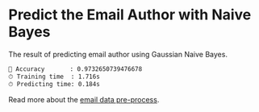 # Predict the Email Author with Naive Bayes

The result of predicting email author using Gaussian Naive Bayes.

```txt
🤖 Accuracy       : 0.9732650739476678
⏱ Training time  : 1.716s
⏱ Predicting time: 0.184s
```

Read more about the [email data pre-process](https://github.com/risan/intro-to-machine-learning/tree/master/tools#email-pre-processor).
